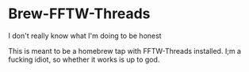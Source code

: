 # Brew-FFTW-Threads
I don't really know what I'm doing to be honest

 This is meant to be a homebrew tap with FFTW-Threads installed. I;m a fucking idiot, so whether it works is up to god.
